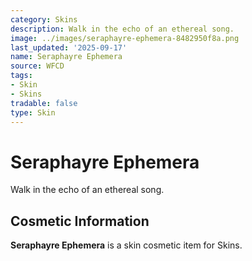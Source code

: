 ```yaml
---
category: Skins
description: Walk in the echo of an ethereal song.
image: ../images/seraphayre-ephemera-8482950f8a.png
last_updated: '2025-09-17'
name: Seraphayre Ephemera
source: WFCD
tags:
- Skin
- Skins
tradable: false
type: Skin
---
```


# Seraphayre Ephemera

Walk in the echo of an ethereal song.

## Cosmetic Information

**Seraphayre Ephemera** is a skin cosmetic item for Skins.

